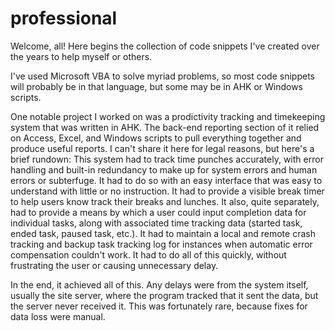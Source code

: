 # professional

Welcome, all! Here begins the collection of code snippets I've created over the years to help myself or others.

I've used Microsoft VBA to solve myriad problems, so most code snippets will probably be in that language, but some may be in AHK or Windows scripts.

One notable project I worked on was a prodictivity tracking and timekeeping system that was written in AHK. The back-end reporting section of it relied on Access, Excel, and Windows scripts to pull everything together and produce useful reports.
I can't share it here for legal reasons, but here's a brief rundown:
This system had to track time punches accurately, with error handling and built-in redundancy to make up for system errors and human errors or subterfuge.
It had to do so with an easy interface that was easy to understand with little or no instruction.
It had to provide a visible break timer to help users know track their breaks and lunches.
It also, quite separately, had to provide a means by which a user could input completion data for individual tasks, along with associated time tracking data (started task, ended task, paused task, etc.).
It had to maintain a local and remote crash tracking and backup task tracking log for instances when automatic error compensation couldn't work.
It had to do all of this quickly, without frustrating the user or causing unnecessary delay.

In the end, it achieved all of this. Any delays were from the system itself, usually the site server, where the program tracked that it sent the data, but the server never received it. This was fortunately rare, because fixes for data loss were manual.
